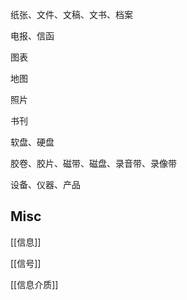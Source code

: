 

纸张、文件、文稿、文书、档案

电报、信函

图表

地图

照片

书刊

软盘、硬盘

胶卷、胶片、磁带、磁盘、录音带、录像带

设备、仪器、产品

## Misc

[[信息]]

[[信号]]

[[信息介质]]


